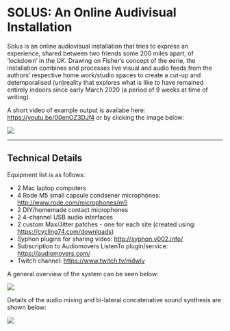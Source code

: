 # SOLUS: An Online Audivisual Installation

Solus is an online audiovisual installation that tries to express an experience, shared between two friends some 200 miles apart, of ‘lockdown’ in the UK. Drawing on Fisher’s concept of the eerie, the installation combines and processes live visual and audio feeds from the authors’ respective home work/studio spaces to create a cut-up and detemporalised (un)reality that explores what is like to have remained entirely indoors since early March 2020 (a period of 9 weeks at time of writing).

A short video of example output is availabe here: https://youtu.be/00enOZ3DJf4 or by clicking the image below:

[![](https://img.youtube.com/vi/00enOZ3DJf4/0.jpg)](https://youtu.be/00enOZ3DJf4)

------------

## Technical Details

Equipment list is as follows:

- 2 Mac laptop computers
- 4 Rode M5 small capsule condsener microphones: http://www.rode.com/microphones/m5
- 2 DIY/homemade contact microphones
- 2 4-channel USB audio interfaces
- 2 custom Max/Jitter patches - one for each site (created using: https://cycling74.com/downloads)
- Syphon plugins for sharing video: http://syphon.v002.info/
- Subscription to Audiomovers ListenTo plugin/service: https://audiomovers.com/
- Twitch channel: https://www.twitch.tv/mdwlv

A general overview of the system can be seen below:

![](https://github.com/matdwlv/solus/blob/master/site_diagram.png)

Details of the audio mixing and bi-lateral concatenative sound synthesis are shown below:

![](https://github.com/matdwlv/solus/blob/master/audio.png)
